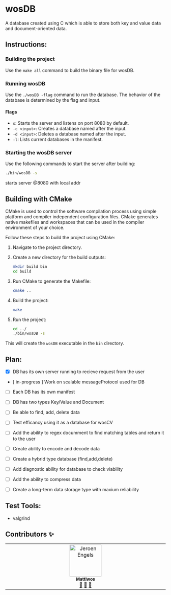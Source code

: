 # wosDB
A database created using C which is able to store both key and value data and document-oriented data.  

## Instructions:  

### Building the project

Use the `make all` command to build the binary file for wosDB.

### Running wosDB

Use the `./wosDB -flag` command to run the database. The behavior of the database is determined by the flag and input.

#### Flags

- `s`: Starts the server and listens on port 8080 by default.
- `-c <input>`: Creates a database named after the input.
- `-d <input>`: Deletes a database named after the input.
- `-l`: Lists current databases in the manifest.

### Starting the wosDB server

Use the following commands to start the server after building:

```bash
./bin/wosDB -s
```
starts server @8080 with local addr  

## Building with CMake

CMake is used to control the software compilation process using simple platform and compiler independent configuration files. CMake generates native makefiles and workspaces that can be used in the compiler environment of your choice.

Follow these steps to build the project using CMake:

1. Navigate to the project directory.

2. Create a new directory for the build outputs:

    ```bash
    mkdir build bin
    cd build
    ```

3. Run CMake to generate the Makefile:

    ```bash
    cmake ..
    ```

4. Build the project:

    ```bash
    make
    ```
5. Run the project:

    ```bash
    cd ../
    ./bin/wosDB -s
    ```
This will create the `wosDB` executable in the `bin` directory.

## Plan:    
- [x] DB has its own server running to recieve request from
      the user 
- [ in-progress ] Work on scalable messageProtocol used for DB  
- [ ] Each DB has its own manifest  
- [ ] DB has two types Key/Value and Document  
- [ ] Be able to find, add, delete data
- [ ] Test efficancy using it as a database for wosCV  
- [ ] Add the ability to regex documment to find matching tables and
      return it to the user  
- [ ] Create ability to encode and decode data  
- [ ] Create a hybrid type database  (find,add,delete)  
- [ ] Add diagnostic ability for database to check viability  
- [ ] Add the ability to compress data  
- [ ] Create a long-term data storage type with maxium reliability  


## Test Tools:  
- valgrind  

## Contributors ✨  
<table>
  <tbody>
    <tr>  
            <td align="center" valign="top" width="14.28%">
              <a href="https://github.com/Mattiwos">
                <img src="https://avatars.githubusercontent.com/u/44147357?v=4" width="100px;" alt="Jeroen Engels"/>
                <br />
                <sub><b>Mattiwos</b></sub>
              </a><br />
              <a href="https://github.com/mattiwos/wosDB/commits?author=mattiwos" title="Documentation">📖</a> <a href="https://github.com/mattiwos/wosDB/pulls?q=mattiwos" title="Reviewed Pull Requests">👀</a> 
              <a href="#tool-mattiwos" title="Tools">🔧</a>
          </td>
  </tr> 

  </tbody>
</table>


